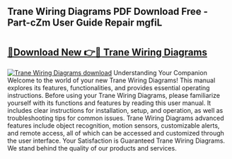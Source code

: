 ## Trane Wiring Diagrams PDF Download Free - Part-cZm User Guide Repair mgfiL

# <h2><a href="http://dfnvkoa.blite.top/?on=Trane+Wiring+Diagrams">🔗Download New 👉🔴 Trane Wiring Diagrams</a></h2>

[![Trane Wiring Diagrams download](https://i.imgur.com/lujVjoI.png)](http://dfnvkoa.blite.top/?on=Trane+Wiring+Diagrams)
Understanding Your Companion Welcome to the world of your new Trane Wiring Diagrams! This manual explores its features, functionalities, and provides essential operating instructions. Before using your Trane Wiring Diagrams, please familiarize yourself with its functions and features by reading this user manual. It includes clear instructions for installation, setup, and operation, as well as troubleshooting tips for common issues. Trane Wiring Diagrams advanced features include object recognition, motion sensors, customizable alerts, and remote access, all of which can be accessed and customized through the user interface. Your Satisfaction is Guaranteed Trane Wiring Diagrams. We stand behind the quality of our products and services.
